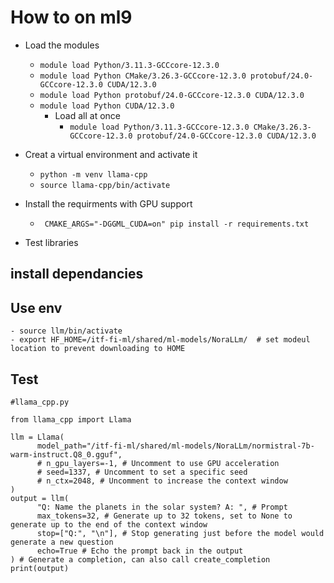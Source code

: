 # How to on ml9

  - Load the modules
    -  `module load Python/3.11.3-GCCcore-12.3.0 `
    -  `module load Python CMake/3.26.3-GCCcore-12.3.0 protobuf/24.0-GCCcore-12.3.0 CUDA/12.3.0`
    -  `module load Python protobuf/24.0-GCCcore-12.3.0 CUDA/12.3.0`
    -  `module load Python CUDA/12.3.0`
       - Load all at once
         -  `module load Python/3.11.3-GCCcore-12.3.0 CMake/3.26.3-GCCcore-12.3.0 protobuf/24.0-GCCcore-12.3.0 CUDA/12.3.0`
  - Creat a virtual environment and activate it  
    - `python -m venv llama-cpp`
    - `source llama-cpp/bin/activate`

  - Install the requirments with GPU support
    - ` CMAKE_ARGS="-DGGML_CUDA=on" pip install -r requirements.txt`

  - Test libraries  

## install dependancies

## Use env
```
- source llm/bin/activate
- export HF_HOME=/itf-fi-ml/shared/ml-models/NoraLLm/  # set modeul location to prevent downloading to HOME
```

## Test


```
#llama_cpp.py

from llama_cpp import Llama
  
llm = Llama(
      model_path="/itf-fi-ml/shared/ml-models/NoraLLm/normistral-7b-warm-instruct.Q8_0.gguf",
      # n_gpu_layers=-1, # Uncomment to use GPU acceleration
      # seed=1337, # Uncomment to set a specific seed
      # n_ctx=2048, # Uncomment to increase the context window
)
output = llm(
      "Q: Name the planets in the solar system? A: ", # Prompt
      max_tokens=32, # Generate up to 32 tokens, set to None to generate up to the end of the context window
      stop=["Q:", "\n"], # Stop generating just before the model would generate a new question
      echo=True # Echo the prompt back in the output
) # Generate a completion, can also call create_completion
print(output)


```

